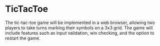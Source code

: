 # TicTacToe
The tic-tac-toe game will be implemented in a web browser, allowing two players to take turns marking their symbols on a 3x3 grid. The game will include features such as input validation, win checking, and the option to restart the game.
